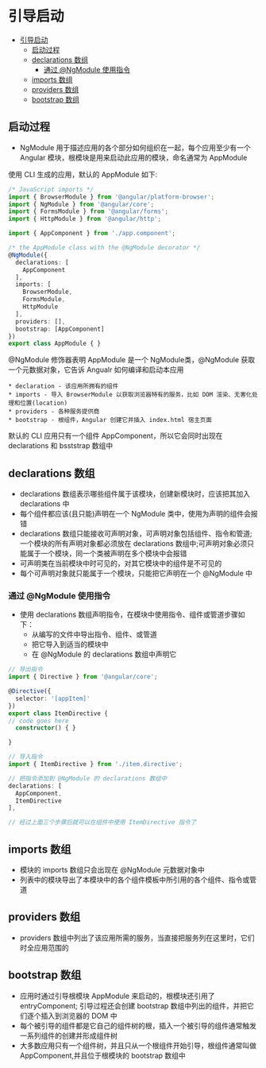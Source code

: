 # 引导启动


<!-- @import "[TOC]" {cmd="toc" depthFrom=1 depthTo=6 orderedList=false} -->

- [引导启动](#%E5%BC%95%E5%AF%BC%E5%90%AF%E5%8A%A8)
  - [启动过程](#%E5%90%AF%E5%8A%A8%E8%BF%87%E7%A8%8B)
  - [declarations 数组](#declarations-%E6%95%B0%E7%BB%84)
    - [通过 @NgModule 使用指令](#%E9%80%9A%E8%BF%87-ngmodule-%E4%BD%BF%E7%94%A8%E6%8C%87%E4%BB%A4)
  - [imports 数组](#imports-%E6%95%B0%E7%BB%84)
  - [providers 数组](#providers-%E6%95%B0%E7%BB%84)
  - [bootstrap 数组](#bootstrap-%E6%95%B0%E7%BB%84)

## 启动过程

 * NgModule 用于描述应用的各个部分如何组织在一起，每个应用至少有一个 Angular 模块，根模块是用来启动此应用的模块，命名通常为 AppModule

使用 CLI 生成的应用，默认的 AppModule 如下:
```ts
/* JavaScript imports */
import { BrowserModule } from '@angular/platform-browser';
import { NgModule } from '@angular/core';
import { FormsModule } from '@angular/forms';
import { HttpModule } from '@angular/http';

import { AppComponent } from './app.component';

/* the AppModule class with the @NgModule decorator */
@NgModule({
  declarations: [
    AppComponent
  ],
  imports: [
    BrowserModule,
    FormsModule,
    HttpModule
  ],
  providers: [],
  bootstrap: [AppComponent]
})
export class AppModule { }
```

@NgModule 修饰器表明 AppModule 是一个 NgModule类，@NgModule 获取一个元数据对象，它告诉 Angualr 如何编译和启动本应用

    * declaration - 该应用所拥有的组件
    * imports - 导入 BrowserModule 以获取浏览器特有的服务，比如 DOM 渲染、无害化处理和位置(location)
    * providers - 各种服务提供商
    * bootstrap - 根组件，Angular 创建它并插入 index.html 宿主页面

默认的 CLI 应用只有一个组件 AppComponent，所以它会同时出现在 declarations 和 bsststrap 数组中

## declarations 数组

 * declarations 数组表示哪些组件属于该模块，创建新模块时，应该把其加入 declarations 中
 * 每个组件都应该(且只能)声明在一个 NgModule 类中，使用为声明的组件会报错
 * declarations 数组只能接收可声明对象，可声明对象包括组件、指令和管道;一个模块的所有声明对象都必须放在 declarations 数组中;可声明对象必须只能属于一个模块，同一个类被声明在多个模块中会报错
 * 可声明类在当前模块中时可见的，对其它模块中的组件是不可见的
 * 每个可声明对象就只能属于一个模块，只能把它声明在一个 @NgModule 中

### 通过 @NgModule 使用指令

 * 使用 declarations 数组声明指令，在模块中使用指令、组件或管道步骤如下：
    * 从编写的文件中导出指令、组件、或管道
    * 把它导入到适当的模块中
    * 在 @NgModule 的 declarations 数组中声明它

```ts
// 导出指令
import { Directive } from '@angular/core';

@Directive({
  selector: '[appItem]'
})
export class ItemDirective {
// code goes here
  constructor() { }

}

// 导入指令
import { ItemDirective } from './item.directive';

// 把指令添加到 @NgModule 的 declarations 数组中
declarations: [
  AppComponent,
  ItemDirective
],

// 经过上面三个步骤后就可以在组件中使用 ItemDirective 指令了
```

## imports 数组

 * 模块的 imports 数组只会出现在 @NgModule 元数据对象中
 * 列表中的模块导出了本模块中的各个组件模板中所引用的各个组件、指令或管道

## providers 数组

 * providers 数组中列出了该应用所需的服务，当直接把服务列在这里时，它们时全应用范围的

## bootstrap 数组

 * 应用时通过引导根模块 AppModule 来启动的，根模块还引用了 entryComponent; 引导过程还会创建 bootstrap 数组中列出的组件，并把它们逐个插入到浏览器的 DOM 中
 * 每个被引导的组件都是它自己的组件树的根，插入一个被引导的组件通常触发一系列组件的创建并形成组件树
 * 大多数应用只有一个组件树，并且只从一个根组件开始引导，根组件通常叫做 AppComponent,并且位于根模块的 bootstrap 数组中